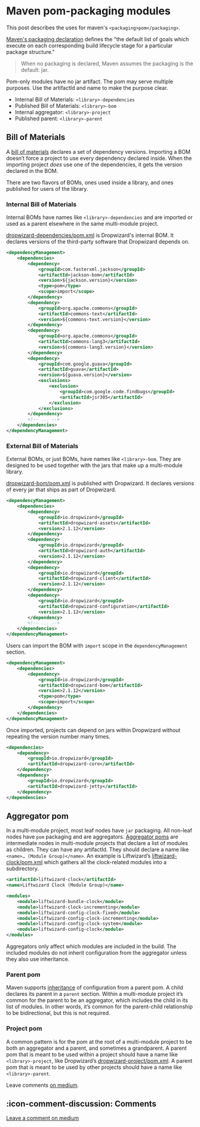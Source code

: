 # Maven pom-packaging modules

This post describes the uses for maven's `<packaging>pom</packaging>`.

[Maven's packaging declaration](https://maven.apache.org/pom.html#packaging) defines the "the default list of goals which execute on each corresponding build lifecycle stage for a particular package structure."

> When no packaging is declared, Maven assumes the packaging is the default: jar.

Pom-only modules have no jar artifact. The pom may serve multiple purposes. Use the artifactId and name to make the purpose clear.

- Internal Bill of Materials:  `<library>-dependencies`
- Published Bill of Materials:  `<library>-bom`
- Internal aggregator:  `<library>-project`
- Published parent:  `<library>-parent`

## Bill of Materials

A  [bill of materials](https://maven.apache.org/guides/introduction/introduction-to-dependency-mechanism.html#bill-of-materials-bom-poms) declares a set of dependency versions. Importing a BOM doesn’t force a project to use every dependency declared inside. When the importing project  _does_ use one of the dependencies, it gets the version declared in the BOM.

There are two flavors of BOMs, ones used inside a library, and ones published for users of the library.

### Internal Bill of Materials

Internal BOMs have names like  `<library>-dependencies` and are imported or used as a parent elsewhere in the same multi-module project.

[dropwizard-dependencies/pom.xml](https://github.com/dropwizard/dropwizard/blob/v2.1.12/dropwizard-dependencies/pom.xml) is Dropwizard's internal BOM. It declares versions of the third-party software that Dropwizard depends on.

```xml
<dependencyManagement>
    <dependencies>
        <dependency>
            <groupId>com.fasterxml.jackson</groupId>
            <artifactId>jackson-bom</artifactId>
            <version>${jackson.version}</version>
            <type>pom</type>
            <scope>import</scope>
        </dependency>
        <dependency>
            <groupId>org.apache.commons</groupId>
            <artifactId>commons-text</artifactId>
            <version>${commons-text.version}</version>
        </dependency>
        <dependency>
            <groupId>org.apache.commons</groupId>
            <artifactId>commons-lang3</artifactId>
            <version>${commons-lang3.version}</version>
        </dependency>
        <dependency>
            <groupId>com.google.guava</groupId>
            <artifactId>guava</artifactId>
            <version>${guava.version}</version>
            <exclusions>
                <exclusion>
                    <groupId>com.google.code.findbugs</groupId>
                    <artifactId>jsr305</artifactId>
                </exclusion>
            </exclusions>
        </dependency>
        <!-- ... -->
    </dependencies>
</dependencyManagement>
```

### External Bill of Materials

External BOMs, or just BOMs, have names like  `<library>-bom`. They are designed to be used together with the jars that make up a multi-module library.

[dropwizard-bom/pom.xml](https://github.com/dropwizard/dropwizard/blob/v2.1.12/dropwizard-bom/pom.xml) is published with Dropwizard. It declares versions of every jar that ships as part of Dropwizard.

```xml
<dependencyManagement>
    <dependencies>
        <dependency>
            <groupId>io.dropwizard</groupId>
            <artifactId>dropwizard-assets</artifactId>
            <version>2.1.12</version>
        </dependency>
        <dependency>
            <groupId>io.dropwizard</groupId>
            <artifactId>dropwizard-auth</artifactId>
            <version>2.1.12</version>
        </dependency>
        <dependency>
            <groupId>io.dropwizard</groupId>
            <artifactId>dropwizard-client</artifactId>
            <version>2.1.12</version>
        </dependency>
        <dependency>
            <groupId>io.dropwizard</groupId>
            <artifactId>dropwizard-configuration</artifactId>
            <version>2.1.12</version>
        </dependency>
        <!-- ... -->
    </dependencies>
</dependencyManagement>
```

Users can import the BOM with `import` scope in the `dependencyManagement` section.

```xml
<dependencyManagement>
    <dependencies>
        <dependency>
            <groupId>io.dropwizard</groupId>
            <artifactId>dropwizard-bom</artifactId>
            <version>2.1.12</version>
            <type>pom</type>
            <scope>import</scope>
        </dependency>
    </dependencies>
</dependencyManagement>
```

Once imported, projects can depend on jars within Dropwizard without repeating the version number many times.

```xml
<dependencies>
    <dependency>
        <groupId>io.dropwizard</groupId>
        <artifactId>dropwizard-core</artifactId>
    </dependency>
    <dependency>
        <groupId>io.dropwizard</groupId>
        <artifactId>dropwizard-jetty</artifactId>
    </dependency>
</dependencies>
```

## Aggregator pom

In a multi-module project, most leaf nodes have `jar` packaging. All non-leaf nodes have `pom` packaging and are aggregators. [Aggregator poms](https://maven.apache.org/guides/introduction/introduction-to-the-pom.html#Project_Aggregation) are intermediate nodes in multi-module projects that declare a list of modules as children. They can have any artifactId. They should declare a name like  `<name>… (Module Group)</name>`. An example is Liftwizard’s [liftwizard-clock/pom.xml](https://github.com/motlin/liftwizard/blob/main/liftwizard-clock/pom.xml) which gathers all the clock-related modules into a subdirectory.

```xml
<artifactId>liftwizard-clock</artifactId>
<name>Liftwizard Clock (Module Group)</name>

<modules>
    <module>liftwizard-bundle-clock</module>
    <module>liftwizard-clock-incrementing</module>
    <module>liftwizard-config-clock-fixed</module>
    <module>liftwizard-config-clock-incrementing</module>
    <module>liftwizard-config-clock-system</module>
    <module>liftwizard-config-clock</module>
</modules>
```

Aggregators only affect which modules are included in the build. The included modules do not inherit configuration from the aggregator unless they also use inheritance.

### Parent pom

Maven supports [inheritance](https://maven.apache.org/guides/introduction/introduction-to-the-pom.html#Project_Inheritance) of configuration from a parent pom. A child declares its parent in a  `parent`  section. Within a multi-module project it’s common for the parent to be an aggregator, which includes the child in its list of modules. In other words, it’s common for the parent-child relationship to be bidirectional, but this is not required.

### Project pom

A common pattern is for the pom at the root of a multi-module project to be both an aggregator and a parent, and sometimes a grandparent. A parent pom that is meant to be used within a project should have a name like  `<library>-project`, like Dropwizard’s [dropwizard-project/pom.xml](https://github.com/dropwizard/dropwizard/blob/v2.1.12/pom.xml). A parent pom that is meant to be used by other projects should have a name like  `<library>-parent`.

Leave comments [on medium](https://motlin.medium.com/maven-pom-packaging-modules-09a43635c34b).

## :icon-comment-discussion: Comments

[Leave a comment on medium](https://motlin.medium.com/maven-pom-packaging-modules-09a43635c34b)
